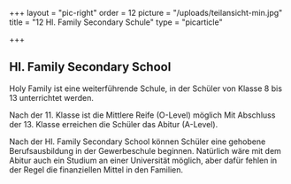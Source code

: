 +++
layout = "pic-right"
order = 12
picture = "/uploads/teilansicht-min.jpg"
title = "12  Hl. Family Secondary Schule"
type = "picarticle"

+++
## Hl. Family Secondary School

Holy Family ist eine weiterführende Schule, in der Schüler von Klasse 8 bis 13 unterrichtet werden. 

Nach der 11. Klasse ist die Mittlere Reife (O-Level) möglich Mit Abschluss der 13. Klasse erreichen die Schüler das Abitur (A-Level). 

Nach der Hl. Family Secondary School können Schüler eine gehobene Berufsausbildung in der Gewerbeschule beginnen. Natürlich wäre mit dem Abitur auch ein Studium an einer Universität möglich, aber dafür fehlen in der Regel die finanziellen Mittel in den Familien.